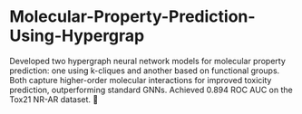 # Molecular-Property-Prediction-Using-Hypergrap
Developed two hypergraph neural network models for molecular property prediction: one using k-cliques and another based on functional groups. Both capture higher-order molecular interactions for improved toxicity prediction, outperforming standard GNNs. Achieved 0.894 ROC AUC on the Tox21 NR-AR dataset. 🧬

